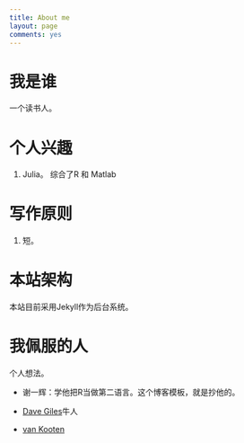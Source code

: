 ```yaml
---
title: About me
layout: page
comments: yes
---
```


# 我是谁

一个读书人。

# 个人兴趣

1. Julia。 综合了R 和 Matlab

# 写作原则

1. 短。

# 本站架构

本站目前采用Jekyll作为后台系统。

# 我佩服的人

个人想法。

- 谢一辉：学他把R当做第二语言。这个博客模板，就是抄他的。

- [Dave Giles](http://davegiles.blogspot.ca/)牛人

- [van Kooten](http://)




